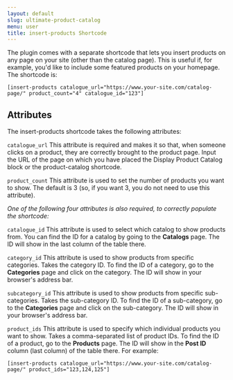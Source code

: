 ```yaml
---
layout: default
slug: ultimate-product-catalog
menu: user
title: insert-products Shortcode
---
```

The plugin comes with a separate shortcode that lets you insert products on any page on your site (other than the catalog page). This is useful if, for example, you'd like to include some featured products on your homepage. The shortcode is:

`[insert-products catalogue_url="https://www.your-site.com/catalog-page/" product_count="4" catalogue_id="123"]`

## Attributes

The insert-products shortcode takes the following attributes:

`catalogue_url` This attribute is required and makes it so that, when someone clicks on a product, they are correctly brought to the product page. Input the URL of the page on which you have placed the Display Product Catalog block or the product-catalog shortcode.

`product_count` This attribute is used to set the number of products you want to show. The default is 3 (so, if you want 3, you do not need to use this attribute).

*One of the following four attributes is also required, to correctly populate the shortcode:*

`catalogue_id` This attribute is used to select which catalog to show products from. You can find the ID for a catalog by going to the **Catalogs** page. The ID will show in the last column of the table there.

`category_id` This attribute is used to show products from specific categories. Takes the category ID. To find the ID of a category, go to the **Categories** page and click on the category. The ID will show in your browser's address bar.

`subcategory_id` This attribute is used to show products from specific sub-categories. Takes the sub-category ID. To find the ID of a sub-category, go to the **Categories** page and click on the sub-category. The ID will show in your browser's address bar.

`product_ids` This attribute is used to specify which individual products you want to show. Takes a comma-separated list of product IDs. To find the ID of a product, go to the **Products** page. The ID will show in the **Post ID** column (last column) of the table there. For example:

`[insert-products catalogue_url="https://www.your-site.com/catalog-page/" product_ids="123,124,125"]`